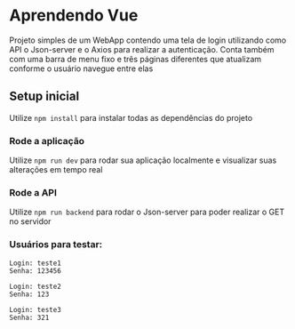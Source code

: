 # Aprendendo Vue

Projeto simples de um WebApp contendo uma tela de login utilizando como API o Json-server e o Axios para realizar a autenticação. Conta também com uma barra de menu fixo e três páginas diferentes que atualizam conforme o usuário navegue entre elas

## Setup inicial

Utilize ```npm install``` para instalar todas as dependências do projeto

### Rode a aplicação

Utilize ```npm run dev``` para rodar sua aplicação localmente e visualizar suas alterações em tempo real

### Rode a API

Utilize ```npm run backend``` para rodar o Json-server para poder realizar o GET no servidor

### Usuários para testar:
```
Login: teste1
Senha: 123456
```

```
Login: teste2
Senha: 123
```
```
Login: teste3
Senha: 321
```
